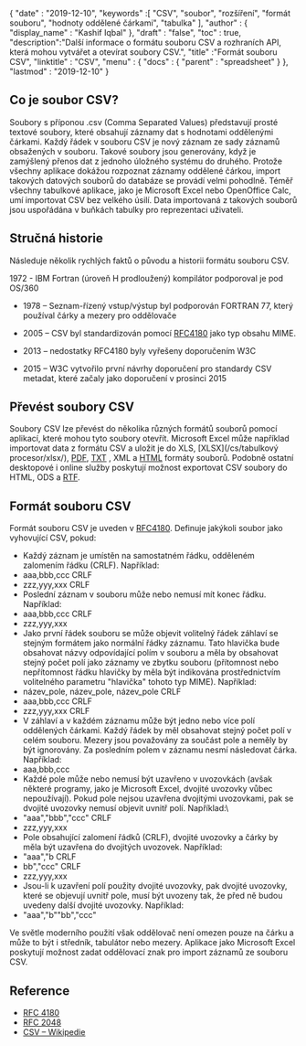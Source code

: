 {
  "date" : "2019-12-10",
  "keywords" :[ "CSV", "soubor", "rozšíření", "formát souboru", "hodnoty oddělené čárkami", "tabulka" ],
  "author" : {
    "display_name" : "Kashif Iqbal"
},
  "draft" : "false",
  "toc" : true,
  "description":"Další informace o formátu souboru CSV a rozhraních API, která mohou vytvářet a otevírat soubory CSV.",
  "title" :"Formát souboru CSV",
  "linktitle" : "CSV",
  "menu" : {
    "docs" : {
      "parent" : "spreadsheet"
}
},
  "lastmod" : "2019-12-10"
}

## Co je soubor CSV?

Soubory s příponou .csv (Comma Separated Values) představují prosté textové soubory, které obsahují záznamy dat s hodnotami oddělenými čárkami. Každý řádek v souboru CSV je nový záznam ze sady záznamů obsažených v souboru. Takové soubory jsou generovány, když je zamýšlený přenos dat z jednoho úložného systému do druhého. Protože všechny aplikace dokážou rozpoznat záznamy oddělené čárkou, import takových datových souborů do databáze se provádí velmi pohodlně. Téměř všechny tabulkové aplikace, jako je Microsoft Excel nebo OpenOffice Calc, umí importovat CSV bez velkého úsilí. Data importovaná z takových souborů jsou uspořádána v buňkách tabulky pro reprezentaci uživateli.

## Stručná historie ##

Následuje několik rychlých faktů o původu a historii formátu souboru CSV.

1972 - IBM Fortran (úroveň H prodloužený) kompilátor podporoval je pod OS/360

* 1978 – Seznam-řízený vstup/výstup byl podporován FORTRAN 77, který používal čárky a mezery pro oddělovače

* 2005 – CSV byl standardizován pomocí [RFC4180](https://tools.ietf.org/html/rfc4180) jako typ obsahu MIME.

* 2013 – nedostatky RFC4180 byly vyřešeny doporučením W3C

* 2015 – W3C vytvořilo první návrhy doporučení pro standardy CSV metadat, které začaly jako doporučení v prosinci 2015

## Převést soubory CSV ##

Soubory CSV lze převést do několika různých formátů souborů pomocí aplikací, které mohou tyto soubory otevřít. Microsoft Excel může například importovat data z formátu CSV a uložit je do XLS, [XLSX](/cs/tabulkový procesor/xlsx/), [PDF](/cs/pdf/), [TXT](/cs/word-processing/txt/) , XML a [HTML](/cs/web/html/) formáty souborů. Podobně ostatní desktopové i online služby poskytují možnost exportovat CSV soubory do HTML, ODS a [RTF](/cs/word-processing/rtf/).

## Formát souboru CSV ##

Formát souboru CSV je uveden v [RFC4180](https://tools.ietf.org/html/rfc4180). Definuje jakýkoli soubor jako vyhovující CSV, pokud:

* Každý záznam je umístěn na samostatném řádku, odděleném zalomením řádku (CRLF). Například:
* aaa,bbb,ccc CRLF
* zzz,yyy,xxx CRLF
* Poslední záznam v souboru může nebo nemusí mít konec řádku. Například:
* aaa,bbb,ccc CRLF
* zzz,yyy,xxx
* Jako první řádek souboru se může objevit volitelný řádek záhlaví se stejným formátem jako normální řádky záznamu. Tato hlavička bude obsahovat názvy odpovídající polím v souboru a měla by obsahovat stejný počet polí jako záznamy ve zbytku souboru (přítomnost nebo nepřítomnost řádku hlavičky by měla být indikována prostřednictvím volitelného parametru "hlavička" tohoto typ MIME). Například:
* název_pole, název_pole, název_pole CRLF
* aaa,bbb,ccc CRLF
* zzz,yyy,xxx CRLF
* V záhlaví a v každém záznamu může být jedno nebo více polí oddělených čárkami. Každý řádek by měl obsahovat stejný počet polí v celém souboru. Mezery jsou považovány za součást pole a neměly by být ignorovány. Za posledním polem v záznamu nesmí následovat čárka. Například:
* aaa,bbb,ccc
* Každé pole může nebo nemusí být uzavřeno v uvozovkách (avšak některé programy, jako je Microsoft Excel, dvojité uvozovky vůbec nepoužívají). Pokud pole nejsou uzavřena dvojitými uvozovkami, pak se dvojité uvozovky nemusí objevit uvnitř polí. Například:\
* "aaa","bbb","ccc" CRLF
* zzz,yyy,xxx
* Pole obsahující zalomení řádků (CRLF), dvojité uvozovky a čárky by měla být uzavřena do dvojitých uvozovek. Například:
* "aaa","b CRLF
* bb","ccc" CRLF
* zzz,yyy,xxx
* Jsou-li k uzavření polí použity dvojité uvozovky, pak dvojité uvozovky, které se objevují uvnitř pole, musí být uvozeny tak, že před ně budou uvedeny další dvojité uvozovky. Například:
* "aaa","b""bb","ccc"

Ve světle moderního použití však oddělovač není omezen pouze na čárku a může to být i středník, tabulátor nebo mezery. Aplikace jako Microsoft Excel poskytují možnost zadat oddělovací znak pro import záznamů ze souboru CSV.

## Reference

* [RFC 4180](https://tools.ietf.org/html/rfc4180)
* [RFC 2048](https://tools.ietf.org/html/rfc2048)
* [CSV – Wikipedie](https://en.wikipedia.org/wiki/Comma-separated_values)

